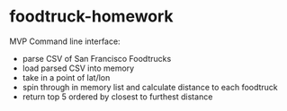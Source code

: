# foodtruck-homework
MVP Command line interface:
- parse CSV of San Francisco Foodtrucks
- load parsed CSV into memory
- take in a point of lat/lon
- spin through in memory list and calculate distance to each foodtruck
- return top 5 ordered by closest to furthest distance

